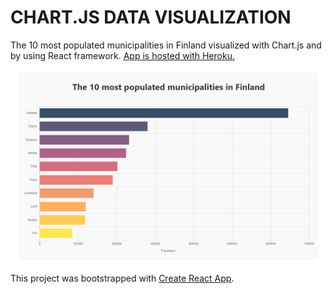 # CHART.JS DATA VISUALIZATION #

The 10 most populated municipalities in Finland visualized with Chart.js and by using React framework. [App is hosted with Heroku.](https://municipalities-of-finland.herokuapp.com/)

![app thumbnail](thumbnail.png)

This project was bootstrapped with [Create React App](https://github.com/facebook/create-react-app).
